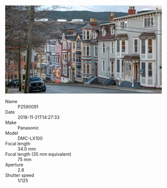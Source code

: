 [![P2590091](/photos/hd/P2590091.jpg)](/photos/full/P2590091.jpg?raw=true)

<dl>
  <dt>Name</dt>
  <dd>P2590091</dd>
  <dt>Date</dt>
  <dd>2018-11-21T14:27:33</dd>
  <dt>Make</dt>
  <dd>Panasonic</dd>
  <dt>Model</dt>
  <dd>DMC-LX100</dd>
  <dt>Focal length</dt>
  <dd>34.0 mm</dd>
  <dt>Focal length (35 mm equivalent)</dt>
  <dd>75 mm</dd>
  <dt>Aperture</dt>
  <dd>2.8</dd>
  <dt>Shutter speed</dt>
  <dd>1/125</dd>
</dl>
